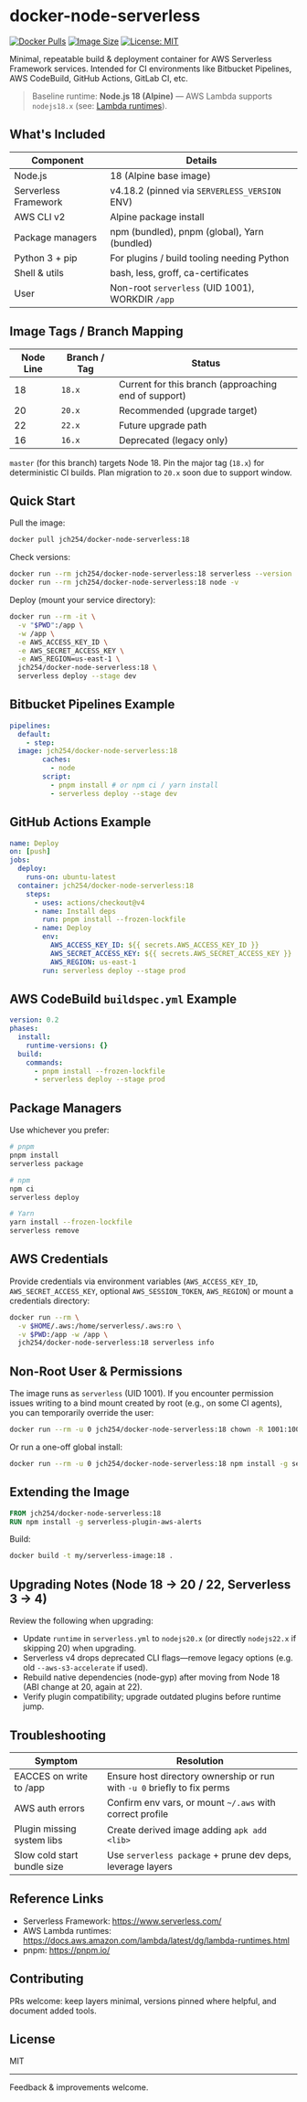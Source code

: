 # docker-node-serverless

[![Docker Pulls](https://img.shields.io/docker/pulls/jch254/docker-node-serverless)](https://hub.docker.com/r/jch254/docker-node-serverless)
[![Image Size](https://img.shields.io/docker/image-size/jch254/docker-node-serverless/18.x)](https://hub.docker.com/r/jch254/docker-node-serverless)
[![License: MIT](https://img.shields.io/badge/License-MIT-green.svg)](LICENSE)

Minimal, repeatable build & deployment container for AWS Serverless Framework services. Intended for CI environments like Bitbucket Pipelines, AWS CodeBuild, GitHub Actions, GitLab CI, etc.

> Baseline runtime: **Node.js 18 (Alpine)** — AWS Lambda supports `nodejs18.x` (see: [Lambda runtimes](https://docs.aws.amazon.com/lambda/latest/dg/lambda-runtimes.html)).

## What's Included

| Component | Details |
|-----------|---------|
| Node.js | 18 (Alpine base image) |
| Serverless Framework | v4.18.2 (pinned via `SERVERLESS_VERSION` ENV) |
| AWS CLI v2 | Alpine package install |
| Package managers | npm (bundled), pnpm (global), Yarn (bundled) |
| Python 3 + pip | For plugins / build tooling needing Python |
| Shell & utils | bash, less, groff, ca-certificates |
| User | Non-root `serverless` (UID 1001), WORKDIR `/app` |

## Image Tags / Branch Mapping

| Node Line | Branch / Tag | Status |
|-----------|--------------|--------|
| 18 | `18.x` | Current for this branch (approaching end of support) |
| 20 | `20.x` | Recommended (upgrade target) |
| 22 | `22.x` | Future upgrade path |
| 16 | `16.x` | Deprecated (legacy only) |

`master` (for this branch) targets Node 18. Pin the major tag (`18.x`) for deterministic CI builds. Plan migration to `20.x` soon due to support window.

## Quick Start

Pull the image:

```bash
docker pull jch254/docker-node-serverless:18
```

Check versions:

```bash
docker run --rm jch254/docker-node-serverless:18 serverless --version
docker run --rm jch254/docker-node-serverless:18 node -v
```

Deploy (mount your service directory):

```bash
docker run --rm -it \
  -v "$PWD":/app \
  -w /app \
  -e AWS_ACCESS_KEY_ID \
  -e AWS_SECRET_ACCESS_KEY \
  -e AWS_REGION=us-east-1 \
  jch254/docker-node-serverless:18 \
  serverless deploy --stage dev
```

## Bitbucket Pipelines Example

```yaml
pipelines:
  default:
    - step:
  image: jch254/docker-node-serverless:18
        caches:
          - node
        script:
          - pnpm install # or npm ci / yarn install
          - serverless deploy --stage dev
```

## GitHub Actions Example

```yaml
name: Deploy
on: [push]
jobs:
  deploy:
    runs-on: ubuntu-latest
  container: jch254/docker-node-serverless:18
    steps:
      - uses: actions/checkout@v4
      - name: Install deps
        run: pnpm install --frozen-lockfile
      - name: Deploy
        env:
          AWS_ACCESS_KEY_ID: ${{ secrets.AWS_ACCESS_KEY_ID }}
          AWS_SECRET_ACCESS_KEY: ${{ secrets.AWS_SECRET_ACCESS_KEY }}
          AWS_REGION: us-east-1
        run: serverless deploy --stage prod
```

## AWS CodeBuild `buildspec.yml` Example

```yaml
version: 0.2
phases:
  install:
    runtime-versions: {}
  build:
    commands:
      - pnpm install --frozen-lockfile
      - serverless deploy --stage prod
```

## Package Managers

Use whichever you prefer:

```bash
# pnpm
pnpm install
serverless package

# npm
npm ci
serverless deploy

# Yarn
yarn install --frozen-lockfile
serverless remove
```

## AWS Credentials

Provide credentials via environment variables (`AWS_ACCESS_KEY_ID`, `AWS_SECRET_ACCESS_KEY`, optional `AWS_SESSION_TOKEN`, `AWS_REGION`) or mount a credentials directory:

```bash
docker run --rm \
  -v $HOME/.aws:/home/serverless/.aws:ro \
  -v $PWD:/app -w /app \
  jch254/docker-node-serverless:18 serverless info
```

## Non-Root User & Permissions

The image runs as `serverless` (UID 1001). If you encounter permission issues writing to a bind mount created by root (e.g., on some CI agents), you can temporarily override the user:

```bash
docker run --rm -u 0 jch254/docker-node-serverless:18 chown -R 1001:1001 /app
```

Or run a one-off global install:

```bash
docker run --rm -u 0 jch254/docker-node-serverless:18 npm install -g serverless-plugin-aws-alerts
```

## Extending the Image

```dockerfile
FROM jch254/docker-node-serverless:18
RUN npm install -g serverless-plugin-aws-alerts
```

Build:

```bash
docker build -t my/serverless-image:18 .
```

## Upgrading Notes (Node 18 -> 20 / 22, Serverless 3 -> 4)

Review the following when upgrading:

- Update `runtime` in `serverless.yml` to `nodejs20.x` (or directly `nodejs22.x` if skipping 20) when upgrading.
- Serverless v4 drops deprecated CLI flags—remove legacy options (e.g. old `--aws-s3-accelerate` if used).
- Rebuild native dependencies (node-gyp) after moving from Node 18 (ABI change at 20, again at 22).
- Verify plugin compatibility; upgrade outdated plugins before runtime jump.

## Troubleshooting

| Symptom | Resolution |
|---------|------------|
| EACCES on write to /app | Ensure host directory ownership or run with `-u 0` briefly to fix perms |
| AWS auth errors | Confirm env vars, or mount `~/.aws` with correct profile |
| Plugin missing system libs | Create derived image adding `apk add <lib>` |
| Slow cold start bundle size | Use `serverless package` + prune dev deps, leverage layers |

## Reference Links

- Serverless Framework: <https://www.serverless.com/>
- AWS Lambda runtimes: <https://docs.aws.amazon.com/lambda/latest/dg/lambda-runtimes.html>
- pnpm: <https://pnpm.io/>

## Contributing

PRs welcome: keep layers minimal, versions pinned where helpful, and document added tools.

## License

MIT

---
Feedback & improvements welcome.